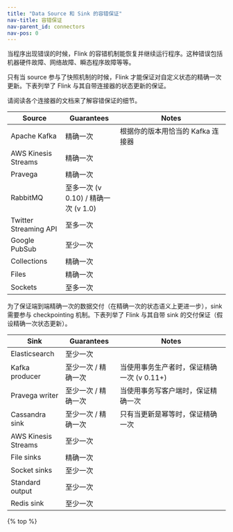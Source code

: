 ```yaml
---
title: "Data Source 和 Sink 的容错保证"
nav-title: 容错保证
nav-parent_id: connectors
nav-pos: 0
---
```

<!--
Licensed to the Apache Software Foundation (ASF) under one
or more contributor license agreements.  See the NOTICE file
distributed with this work for additional information
regarding copyright ownership.  The ASF licenses this file
to you under the Apache License, Version 2.0 (the
"License"); you may not use this file except in compliance
with the License.  You may obtain a copy of the License at

  http://www.apache.org/licenses/LICENSE-2.0

Unless required by applicable law or agreed to in writing,
software distributed under the License is distributed on an
"AS IS" BASIS, WITHOUT WARRANTIES OR CONDITIONS OF ANY
KIND, either express or implied.  See the License for the
specific language governing permissions and limitations
under the License.
-->

当程序出现错误的时候，Flink 的容错机制能恢复并继续运行程序。这种错误包括机器硬件故障、网络故障、瞬态程序故障等等。

只有当 source 参与了快照机制的时候，Flink 才能保证对自定义状态的精确一次更新。下表列举了 Flink 与其自带连接器的状态更新的保证。

请阅读各个连接器的文档来了解容错保证的细节。

<table class="table table-bordered">
  <thead>
    <tr>
      <th class="text-left" style="width: 25%">Source</th>
      <th class="text-left" style="width: 25%">Guarantees</th>
      <th class="text-left">Notes</th>
    </tr>
   </thead>
   <tbody>
        <tr>
            <td>Apache Kafka</td>
            <td>精确一次</td>
            <td>根据你的版本用恰当的 Kafka 连接器</td>
        </tr>
        <tr>
            <td>AWS Kinesis Streams</td>
            <td>精确一次</td>
            <td></td>
        </tr>
        <tr>
            <td>Pravega</td>
            <td>精确一次</td>
            <td></td>
        </tr>
        <tr>
            <td>RabbitMQ</td>
            <td>至多一次 (v 0.10) / 精确一次 (v 1.0) </td>
            <td></td>
        </tr>
        <tr>
            <td>Twitter Streaming API</td>
            <td>至多一次</td>
            <td></td>
        </tr>
        <tr>
            <td>Google PubSub</td>
            <td>至少一次</td>
            <td></td>
        </tr>
        <tr>
            <td>Collections</td>
            <td>精确一次</td>
            <td></td>
        </tr>
        <tr>
            <td>Files</td>
            <td>精确一次</td>
            <td></td>
        </tr>
        <tr>
            <td>Sockets</td>
            <td>至多一次</td>
            <td></td>
        </tr>
  </tbody>
</table>

为了保证端到端精确一次的数据交付（在精确一次的状态语义上更进一步），sink需要参与 checkpointing 机制。下表列举了 Flink 与其自带 sink 的交付保证（假设精确一次状态更新）。

<table class="table table-bordered">
  <thead>
    <tr>
      <th class="text-left" style="width: 25%">Sink</th>
      <th class="text-left" style="width: 25%">Guarantees</th>
      <th class="text-left">Notes</th>
    </tr>
  </thead>
  <tbody>
    <tr>
        <td>Elasticsearch</td>
        <td>至少一次</td>
        <td></td>
    </tr>
    <tr>
        <td>Kafka producer</td>
        <td>至少一次 / 精确一次</td>
        <td>当使用事务生产者时，保证精确一次 (v 0.11+)</td>
    </tr>
    <tr>
        <td>Pravega writer</td>
        <td>至少一次 / 精确一次</td>
        <td>当使用事务写客户端时，保证精确一次</td>
    </tr>
    <tr>
        <td>Cassandra sink</td>
        <td>至少一次 / 精确一次</td>
        <td>只有当更新是幂等时，保证精确一次</td>
    </tr>
    <tr>
        <td>AWS Kinesis Streams</td>
        <td>至少一次</td>
        <td></td>
    </tr>
    <tr>
        <td>File sinks</td>
        <td>精确一次</td>
        <td></td>
    </tr>
    <tr>
        <td>Socket sinks</td>
        <td>至少一次</td>
        <td></td>
    </tr>
    <tr>
        <td>Standard output</td>
        <td>至少一次</td>
        <td></td>
    </tr>
    <tr>
        <td>Redis sink</td>
        <td>至少一次</td>
        <td></td>
    </tr>
  </tbody>
</table>

{% top %}

